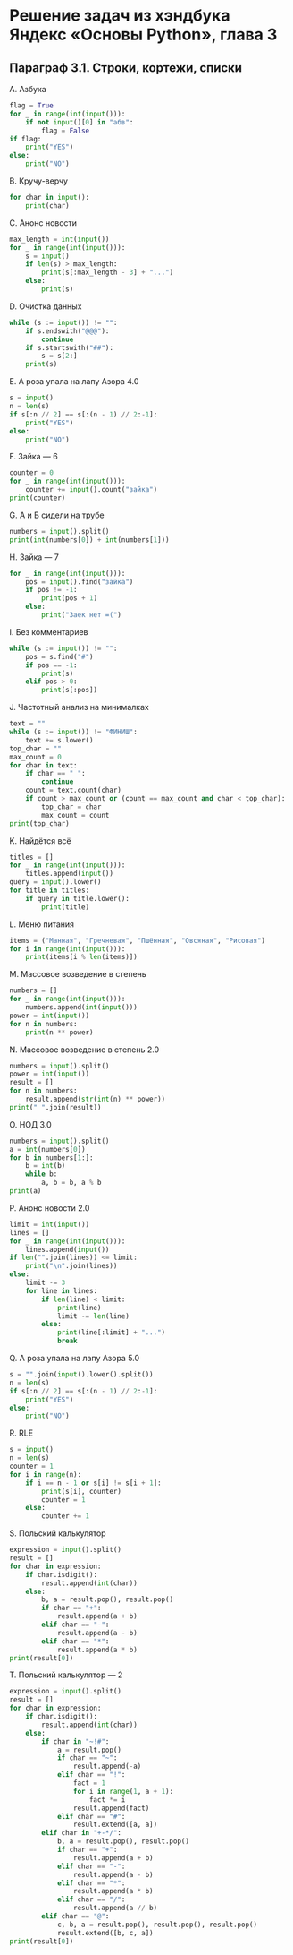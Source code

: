 # Решение задач из хэндбука Яндекс «Основы Python», глава 3

## Параграф 3.1. Строки, кортежи, списки

A. Азбука
```python
flag = True
for _ in range(int(input())):
    if not input()[0] in "абв":
        flag = False
if flag:
    print("YES")
else:
    print("NO")
```

B. Кручу-верчу
```python
for char in input():
    print(char)
```

C. Анонс новости
```python
max_length = int(input())
for _ in range(int(input())):
    s = input()
    if len(s) > max_length:
        print(s[:max_length - 3] + "...")
    else:
        print(s)
```

D. Очистка данных
```python
while (s := input()) != "":
    if s.endswith("@@@"):
        continue
    if s.startswith("##"):
        s = s[2:]
    print(s)
```

E. А роза упала на лапу Азора 4.0
```python
s = input()
n = len(s)
if s[:n // 2] == s[:(n - 1) // 2:-1]:
    print("YES")
else:
    print("NO")
```

F. Зайка — 6
```python
counter = 0
for _ in range(int(input())):
    counter += input().count("зайка")
print(counter)
```

G. А и Б сидели на трубе
```python
numbers = input().split()
print(int(numbers[0]) + int(numbers[1]))
```

H. Зайка — 7
```python
for _ in range(int(input())):
    pos = input().find("зайка")
    if pos != -1:
        print(pos + 1)
    else:
        print("Заек нет =(")
```

I. Без комментариев
```python
while (s := input()) != "":
    pos = s.find("#")
    if pos == -1:
        print(s)
    elif pos > 0:
        print(s[:pos])
```

J. Частотный анализ на минималках
```python
text = ""
while (s := input()) != "ФИНИШ":
    text += s.lower()
top_char = ""    
max_count = 0
for char in text:
    if char == " ":
        continue
    count = text.count(char)
    if count > max_count or (count == max_count and char < top_char):
        top_char = char
        max_count = count
print(top_char)
```

K. Найдётся всё
```python
titles = []
for _ in range(int(input())):
    titles.append(input())
query = input().lower()
for title in titles:
    if query in title.lower():
        print(title)
```

L. Меню питания
```python
items = ("Манная", "Гречневая", "Пшённая", "Овсяная", "Рисовая")
for i in range(int(input())):
    print(items[i % len(items)])
```

M. Массовое возведение в степень
```python
numbers = []
for _ in range(int(input())):
    numbers.append(int(input()))
power = int(input())
for n in numbers:
    print(n ** power)
```

N. Массовое возведение в степень 2.0
```python
numbers = input().split()
power = int(input())
result = []
for n in numbers:
    result.append(str(int(n) ** power))
print(" ".join(result))
```

O. НОД 3.0
```python
numbers = input().split()
a = int(numbers[0])
for b in numbers[1:]:
    b = int(b)
    while b:
        a, b = b, a % b
print(a)
```

P. Анонс новости 2.0
```python
limit = int(input())
lines = []
for _ in range(int(input())):
    lines.append(input())
if len("".join(lines)) <= limit:
    print("\n".join(lines))
else:
    limit -= 3
    for line in lines:
        if len(line) < limit:
            print(line)
            limit -= len(line)
        else:
            print(line[:limit] + "...")
            break
```

Q. А роза упала на лапу Азора 5.0
```python
s = "".join(input().lower().split())
n = len(s)
if s[:n // 2] == s[:(n - 1) // 2:-1]:
    print("YES")
else:
    print("NO")
```

R. RLE
```python
s = input()
n = len(s)
counter = 1
for i in range(n):
    if i == n - 1 or s[i] != s[i + 1]:
        print(s[i], counter)
        counter = 1
    else:
        counter += 1
```

S. Польский калькулятор
```python
expression = input().split()
result = []
for char in expression:
    if char.isdigit():
        result.append(int(char))
    else:
        b, a = result.pop(), result.pop()
        if char == "+":
            result.append(a + b)
        elif char == "-":
            result.append(a - b)
        elif char == "*":
            result.append(a * b)
print(result[0])
```

T. Польский калькулятор — 2
```python
expression = input().split()
result = []
for char in expression:
    if char.isdigit():
        result.append(int(char))
    else:
        if char in "~!#":
            a = result.pop()
            if char == "~":
                result.append(-a)
            elif char == "!":
                fact = 1
                for i in range(1, a + 1):
                    fact *= i
                result.append(fact)
            elif char == "#":
                result.extend([a, a])
        elif char in "+-*/":
            b, a = result.pop(), result.pop()
            if char == "+":
                result.append(a + b)
            elif char == "-":
                result.append(a - b)
            elif char == "*":
                result.append(a * b)
            elif char == "/":
                result.append(a // b)
        elif char == "@":
            c, b, a = result.pop(), result.pop(), result.pop()
            result.extend([b, c, a])
print(result[0])
```
